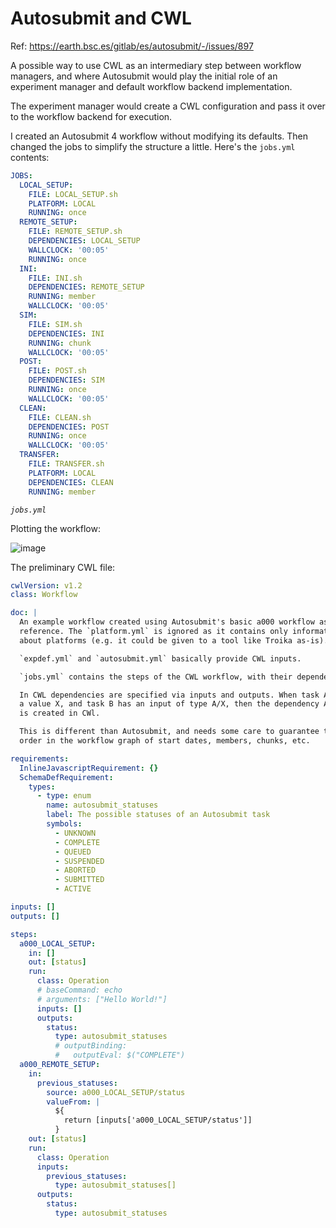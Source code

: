 # Autosubmit and CWL

Ref: https://earth.bsc.es/gitlab/es/autosubmit/-/issues/897

A possible way to use CWL as an intermediary step between workflow managers,
and where Autosubmit would play the initial role of an experiment manager and
default workflow backend implementation.

The experiment manager would create a CWL configuration and pass it over to
the workflow backend for execution.

I created an Autosubmit 4 workflow without modifying its defaults. Then
changed the jobs to simplify the structure a little. Here's the `jobs.yml`
contents:

```yaml
JOBS:
  LOCAL_SETUP:
    FILE: LOCAL_SETUP.sh
    PLATFORM: LOCAL
    RUNNING: once
  REMOTE_SETUP:
    FILE: REMOTE_SETUP.sh
    DEPENDENCIES: LOCAL_SETUP
    WALLCLOCK: '00:05'
    RUNNING: once
  INI:
    FILE: INI.sh
    DEPENDENCIES: REMOTE_SETUP
    RUNNING: member
    WALLCLOCK: '00:05'
  SIM:
    FILE: SIM.sh
    DEPENDENCIES: INI
    RUNNING: chunk
    WALLCLOCK: '00:05'
  POST:
    FILE: POST.sh
    DEPENDENCIES: SIM
    RUNNING: once
    WALLCLOCK: '00:05'
  CLEAN:
    FILE: CLEAN.sh
    DEPENDENCIES: POST
    RUNNING: once
    WALLCLOCK: '00:05'
  TRANSFER:
    FILE: TRANSFER.sh
    PLATFORM: LOCAL
    DEPENDENCIES: CLEAN
    RUNNING: member
```

_`jobs.yml`_

Plotting the workflow:

![image](https://user-images.githubusercontent.com/304786/201977181-4357714b-d2c0-44b8-a907-443a1729bf70.png)

The preliminary CWL file:

```yaml
cwlVersion: v1.2
class: Workflow

doc: |
  An example workflow created using Autosubmit's basic a000 workflow as
  reference. The `platform.yml` is ignored as it contains only information
  about platforms (e.g. it could be given to a tool like Troika as-is).

  `expdef.yml` and `autosubmit.yml` basically provide CWL inputs.

  `jobs.yml` contains the steps of the CWL workflow, with their dependencies.

  In CWL dependencies are specified via inputs and outputs. When task A outputs
  a value X, and task B has an input of type A/X, then the dependency A -> B
  is created in CWl.

  This is different than Autosubmit, and needs some care to guarantee the correct
  order in the workflow graph of start dates, members, chunks, etc.

requirements:
  InlineJavascriptRequirement: {}
  SchemaDefRequirement:
    types:
      - type: enum
        name: autosubmit_statuses
        label: The possible statuses of an Autosubmit task
        symbols:
          - UNKNOWN
          - COMPLETE
          - QUEUED
          - SUSPENDED
          - ABORTED
          - SUBMITTED
          - ACTIVE

inputs: []
outputs: []

steps:
  a000_LOCAL_SETUP:
    in: []
    out: [status]
    run:
      class: Operation
      # baseCommand: echo
      # arguments: ["Hello World!"]
      inputs: []
      outputs:
        status:
          type: autosubmit_statuses
          # outputBinding:
          #   outputEval: $("COMPLETE")
  a000_REMOTE_SETUP:
    in:
      previous_statuses:
        source: a000_LOCAL_SETUP/status
        valueFrom: |
          ${
            return [inputs['a000_LOCAL_SETUP/status']]
          }
    out: [status]
    run:
      class: Operation
      inputs:
        previous_statuses:
          type: autosubmit_statuses[]
      outputs:
        status:
          type: autosubmit_statuses


```
